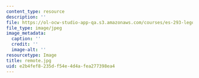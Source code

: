 ```yaml
---
content_type: resource
description: ''
file: https://ol-ocw-studio-app-qa.s3.amazonaws.com/courses/es-293-lego-robotics-spring-2007/e2b4fef8235df54e4d4afea277398ea4_remote.jpg
file_type: image/jpeg
image_metadata:
  caption: ''
  credit: ''
  image-alt: ''
resourcetype: Image
title: remote.jpg
uid: e2b4fef8-235d-f54e-4d4a-fea277398ea4
---
```

